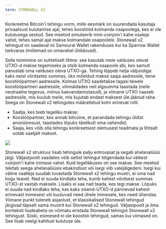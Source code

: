 ```yaml
---
term: STONEWALL X2
---
```


Konkreetne Bitcoin'i tehingu vorm, mille eesmärk on suurendada kasutaja privaatsust kulutamise ajal, tehes koostööd kolmanda osapoolega, kes ei ole kulutusega seotud. See meetod simuleerib mini-coinjoin'i kahe osaleja vahel, tehes samal ajal makse kolmandale osapoolele. Stonewall x2 tehingud on saadaval nii Samourai Wallet rakenduses kui ka Sparrow Wallet tarkvaras (mõlemad on omavahel ühilduvad).

Selle toimimine on suhteliselt lihtne: see kasutab meie valduses olevat UTXO-d makse tegemiseks ja otsib kolmanda osapoole abi, kes samuti panustab oma valduses oleva UTXO-ga. Tehing lõppeb nelja väljundiga: kaks neist võrdsetes summas, üks mõeldud makse saaja aadressile, teine koostööpartneri aadressile. Kolmas UTXO saadetakse tagasi teisele koostööpartneri aadressile, võimaldades neil algsumma taastada (neile neutraalne tegevus, miinus kaevandamistasud), ja viimane UTXO naaseb aadressile, mis kuulub meile, mis kujutab endast maksest üle jäänud raha. Seega on Stonewall x2 tehingutes määratletud kolm erinevat rolli:
* Saatja, kes teeb tegeliku makse;
* Koostööpartner, kes annab bitcoine, et parandada tehingu üldist anonüümsust, taastades lõpuks täielikult oma vahendid;
* Saaja, kes võib olla tehingu konkreetsest olemusest teadmata ja lihtsalt ootab saatjalt makset.

![](../../dictionnaire/assets/3.png)

Stonewall x2 struktuur lisab tehingule palju entroopiat ja segab ahelanalüüsi jälgi. Väljastpoolt vaadates võib sellist tehingut tõlgendada kui väikest coinjoin'i kahe inimese vahel. Kuid tegelikkuses on see makse. See meetod tekitab seega ahelanalüüsis ebakindlust või isegi viib valejälgedeni. Isegi kui väline vaatleja suudab tuvastada Stonewall x2 tehingu mustri, ei oma nad kogu teavet. Nad ei suuda kindlaks teha, kumb kahest võrdsest summas UTXO-st vastab maksele. Lisaks ei saa nad teada, kes tegi makse. Lõpuks ei suuda nad kindlaks teha, kas kaks sisend-UTXO-d pärinevad kahest erinevast inimesest või kuuluvad need ühele inimesele, kes need ühendas. Viimane punkt tuleneb asjaolust, et klassikalised Stonewall tehingud järgivad täpselt sama mustrit kui Stonewall x2 tehingud. Väljastpoolt ja ilma konteksti lisateabeta on võimatu eristada Stonewall tehingut Stonewall x2 tehingust. Siiski, esimesed ei ole koostöö tehingud, samas kui viimased on. See lisab veelgi kahtlust kulutuse üle.